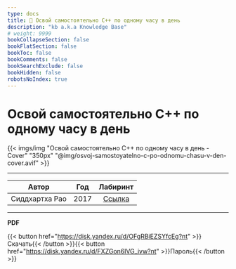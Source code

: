 ```yaml
---
type: docs
title: 🔷 Освой самостоятельно C++ по одному часу в день
description: "kb a.k.a Knowledge Base"
# weight: 9999
bookCollapseSection: false
bookFlatSection: false
bookToc: false
bookComments: false
bookSearchExclude: false
bookHidden: false
robotsNoIndex: true
---
```


# Освой самостоятельно C++ по одному часу в день

{{< imgs/img "Освой самостоятельно C++ по одному часу в день - Cover" "350px" "@img/osvoj-samostoyatelno-c-po-odnomu-chasu-v-den-cover.avif" >}}

---

|     Автор      | Год  |                      Лабиринт                      |
| :------------: | :--: | :------------------------------------------------: |
| Сиддхартха Рао | 2017 | [Ссылка](https://www.labirint.ru/books/612653/?nt) |

---

**PDF**

{{< button href="https://disk.yandex.ru/d/OFgRBiEZSYfcEg?nt" >}}Скачать{{< /button >}}{{< button href="https://disk.yandex.ru/d/FXZGon6lVG_ivw?nt" >}}Пароль{{< /button >}}
